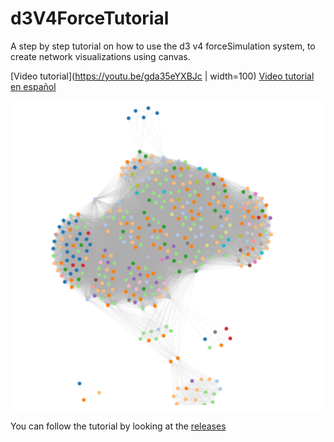 # d3V4ForceTutorial
A step by step tutorial on how to use the d3 v4 forceSimulation system, to create network visualizations using canvas.

[Video tutorial](https://youtu.be/gda35eYXBJc | width=100)
[Video tutorial en español](https://youtu.be/te3MYUBD0m8)



![Network visualization created with the tutorial](screenshot.png)


You can follow the tutorial by looking at the [releases](./releases)


